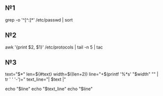 №1
-
grep -o '^[^:]*' /etc/passwd | sort

№2
-
awk '{print $2, $1}' /etc/protocols | tail -n 5 | tac

№3
-
text="$*"
len=${#text}
width=$((len+2))
line="+$(printf '%*s' "$width" "" | tr ' ' '-')+"
text_line="| $text |"
 
echo "$line"
echo "$text_line"
echo "$line"


